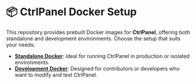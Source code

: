 # 📦 CtrlPanel Docker Setup

This repository provides prebuilt Docker images for **CtrlPanel**, offering both standalone and development environments. Choose the setup that suits your needs:

- [**Standalone Docker**](https://github.com/Ctrlpanel-gg/panel/blob/main/docker/standalone/README.md): Ideal for running CtrlPanel in production or isolated environments.
- [**Development Docker**](https://github.com/Ctrlpanel-gg/panel/blob/main/docker/development/README.md): Designed for contributors or developers who want to modify and test CtrlPanel.
